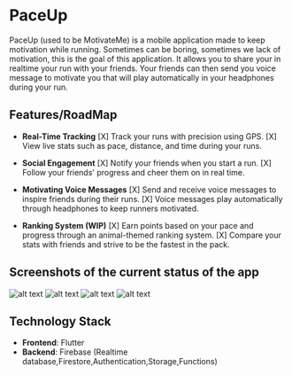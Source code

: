 # PaceUp

PaceUp (used to be MotivateMe) is a mobile application made to keep motivation while running. Sometimes can be boring, sometimes we lack of motivation, this is the goal of this application. It allows you to share your in realtime your run with your friends. Your friends can then send you voice message to motivate you that will play automatically in your headphones during your run.

## Features/RoadMap

- **Real-Time Tracking**
   [X] Track your runs with precision using GPS. 
   [X] View live stats such as pace, distance, and time during your runs.

- **Social Engagement**
  [X] Notify your friends when you start a run.
  [X] Follow your friends' progress and cheer them on in real time.

- **Motivating Voice Messages**
 [X] Send and receive voice messages to inspire friends during their runs.
 [X] Voice messages play automatically through headphones to keep runners motivated.

- **Ranking System (WIP)**
  [X] Earn points based on your pace and progress through an animal-themed ranking system.
  [X] Compare your stats with friends and strive to be the fastest in the pack.


## Screenshots of the current status of the app
![alt text](IMG_3879.PNG) ![alt text](IMG_3878.PNG) ![alt text](IMG_3877.PNG) ![alt text](IMG_3876.PNG)

## Technology Stack

- **Frontend**: Flutter
- **Backend**: Firebase (Realtime database,Firestore,Authentication,Storage,Functions)

